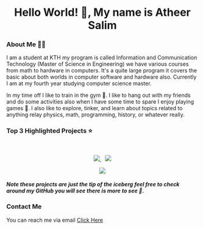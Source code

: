 <h1 align="center">Hello World! 👋, My name is Atheer Salim</h1>

### About Me 🚶‍♂️
I am a student at KTH my program is called Information and Communication Technology (Master of Science in Engineering) we have various courses from math to hardware in computers. It's a quite large program it covers the basic about both worlds in computer software and hardware also. Currently I am at my fourth year studying computer science master.

In my time off I like to train in the gym 💪. I like to hang out with my friends and do some activities also when I have some time to spare I enjoy playing games 👾. I also like to explore, tinker, and learn about topics related to anything relay physics, math, programming, history, or whatever really.

### Top 3 Highlighted Projects ⭐️  
<br>
<div>  
<p align="center">
<a href="https://github.com/Atheer2104/Anime-tracker-public">
<img src="https://github-readme-stats.vercel.app/api/pin/?username=atheer2104&repo=Anime-tracker-public&show_owner=true&theme=react" />
</a>
&ensp;
<a href="https://github.com/Atheer2104/Motivation-Quotes-Widget">
<img src="https://github-readme-stats.vercel.app/api/pin/?username=atheer2104&repo=Motivation-Quotes-Widget-public&show_owner=true&theme=react" />
</a>

<p align="center">
<a href="https://github.com/Atheer2104/Motivational-Video-Player-Public">
<img src="https://github-readme-stats.vercel.app/api/pin/?username=atheer2104&repo=Motivational-Video-Player-Public&show_owner=true&theme=react" />
</a>
</p>
</div>
	
#### _Note these projects are just the tip of the iceberg feel free to check around my GitHub you will see there is more to see 👀._
  
### Contact Me
You can reach me via email [Click Here](mailto:atheer2104@protonmail.com?subject=GitHub)


	
